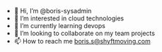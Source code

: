 - 👋 Hi, I’m @boris-sysadmin
- 👀 I’m interested in cloud technologies
- 🌱 I’m currently learning devops
- 💞️ I’m looking to collaborate on my team projects
- 📫 How to reach me boris.s@shyftmoving.com

<!---
boris-sysadmin/boris-sysadmin is a ✨ special ✨ repository because its `README.md` (this file) appears on your GitHub profile.
You can click the Preview link to take a look at your changes.
--->
